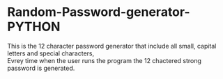 # Random-Password-generator-PYTHON
This is the 12 character password generator that include all small, capital letters and special characters,
<br>
Evrey time when the user runs the program the 12 chactered strong password is generated.
